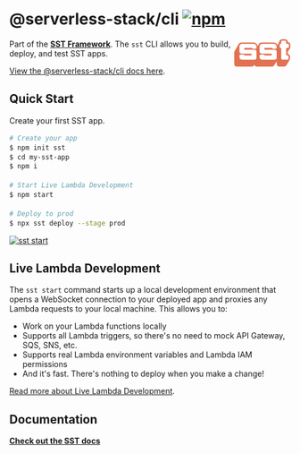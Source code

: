 # @serverless-stack/cli [![npm](https://img.shields.io/npm/v/@serverless-stack/cli.svg?style=flat-square)](https://www.npmjs.com/package/@serverless-stack/cli)

<img alt="Logo" align="right" src="https://raw.githubusercontent.com/serverless-stack/identity/main/sst.svg" width="20%" />

Part of the **[SST Framework](https://github.com/serverless-stack/sst)**. The `sst` CLI allows you to build, deploy, and test SST apps.

[View the @serverless-stack/cli docs here](https://docs.sst.dev/packages/cli).

## Quick Start

Create your first SST app.

```bash
# Create your app
$ npm init sst
$ cd my-sst-app
$ npm i

# Start Live Lambda Development
$ npm start

# Deploy to prod
$ npx sst deploy --stage prod
```

[![sst start](https://d1ne2nltv07ycv.cloudfront.net/SST/sst-start-demo/sst-start-demo-2.gif)](https://d1ne2nltv07ycv.cloudfront.net/SST/sst-start-demo/sst-start-demo-2.mp4)

## Live Lambda Development

The `sst start` command starts up a local development environment that opens a WebSocket connection to your deployed app and proxies any Lambda requests to your local machine. This allows you to:

- Work on your Lambda functions locally
- Supports all Lambda triggers, so there's no need to mock API Gateway, SQS, SNS, etc.
- Supports real Lambda environment variables and Lambda IAM permissions
- And it's fast. There's nothing to deploy when you make a change!

[Read more about Live Lambda Development](https://docs.sst.dev/live-lambda-development).

## Documentation

[**Check out the SST docs**](https://docs.sst.dev)
